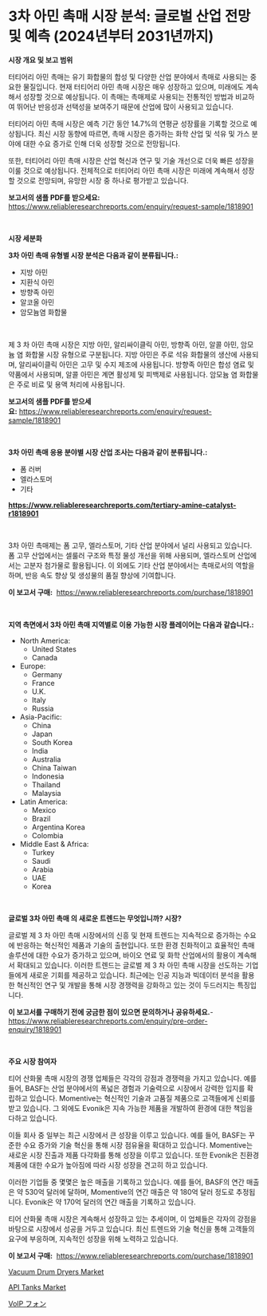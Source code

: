<p><h1>3차 아민 촉매 시장 분석: 글로벌 산업 전망 및 예측 (2024년부터 2031년까지)</h1></p><p><strong>시장 개요 및 보고 범위</strong></p>
<p><p>터티어리 아민 촉매는 유기 화합물의 합성 및 다양한 산업 분야에서 촉매로 사용되는 중요한 물질입니다. 현재 터티어리 아민 촉매 시장은 매우 성장하고 있으며, 미래에도 계속해서 성장할 것으로 예상됩니다. 이 촉매는 촉매제로 사용되는 전통적인 방법과 비교하여 뛰어난 반응성과 선택성을 보여주기 때문에 산업에 많이 사용되고 있습니다. </p><p>터티어리 아민 촉매 시장은 예측 기간 동안 14.7%의 연평균 성장률을 기록할 것으로 예상됩니다. 최신 시장 동향에 따르면, 촉매 시장은 증가하는 화학 산업 및 석유 및 가스 분야에 대한 수요 증가로 인해 더욱 성장할 것으로 전망됩니다. </p><p>또한, 터티어리 아민 촉매 시장은 산업 혁신과 연구 및 기술 개선으로 더욱 빠른 성장을 이룰 것으로 예상됩니다. 전체적으로 터티어리 아민 촉매 시장은 미래에 계속해서 성장할 것으로 전망되며, 유망한 시장 중 하나로 평가받고 있습니다.</p></p>
<p><strong>보고서의 샘플 PDF를 받으세요:</strong> <a href="https://www.reliableresearchreports.com/enquiry/request-sample/1818901">https://www.reliableresearchreports.com/enquiry/request-sample/1818901</a></p>
<p>&nbsp;</p>
<p><strong>시장 세분화</strong></p>
<p><strong>3차 아민 촉매 유형별 시장 분석은 다음과 같이 분류됩니다.:</strong></p>
<p><ul><li>지방 아민</li><li>지환식 아민</li><li>방향족 아민</li><li>알코올 아민</li><li>암모늄염 화합물</li></ul></p>
<p>&nbsp;</p>
<p><p>제 3 차 아민 촉매 시장은 지방 아민, 알리싸이클릭 아민, 방향족 아민, 알콜 아민, 암모늄 염 화합물 시장 유형으로 구분됩니다. 지방 아민은 주로 석유 화합물의 생산에 사용되며, 알리싸이클릭 아민은 고무 및 수지 제조에 사용됩니다. 방향족 아민은 합성 염료 및 약품에서 사용되며, 알콜 아민은 계면 활성제 및 피백제로 사용됩니다. 암모늄 염 화합물은 주로 비료 및 용액 처리에 사용됩니다.</p></p>
<p><strong>보고서의 샘플 PDF를 받으세요:</strong>&nbsp;<a href="https://www.reliableresearchreports.com/enquiry/request-sample/1818901">https://www.reliableresearchreports.com/enquiry/request-sample/1818901</a></p>
<p>&nbsp;</p>
<p><strong> 3차 아민 촉매 응용 분야별 시장 산업 조사는 다음과 같이 분류됩니다.:</strong></p>
<p><ul><li>폼 러버</li><li>엘라스토머</li><li>기타</li></ul></p>
<p><strong><a href="https://www.reliableresearchreports.com/tertiary-amine-catalyst-r1818901">https://www.reliableresearchreports.com/tertiary-amine-catalyst-r1818901</a></strong></p>
<p>&nbsp;</p>
<p><p>3차 아민 촉매제는 폼 고무, 엘라스토머, 기타 산업 분야에서 널리 사용되고 있습니다. 폼 고무 산업에서는 셀룰러 구조와 특정 물성 개선을 위해 사용되며, 엘라스토머 산업에서는 고분자 첨가물로 활용됩니다. 이 외에도 기타 산업 분야에서는 촉매로서의 역할을 하며, 반응 속도 향상 및 생성물의 품질 향상에 기여합니다.</p></p>
<p><strong>이 보고서 구매:</strong>&nbsp; <a href="https://www.reliableresearchreports.com/purchase/1818901">https://www.reliableresearchreports.com/purchase/1818901</a></p>
<p>&nbsp;</p>
<p><strong>지역 측면에서 3차 아민 촉매 지역별로 이용 가능한 시장 플레이어는 다음과 같습니다.:</strong></p>
<p><ul>
    <li>
        North America:
        <ul>
            <li>United States</li>
            <li>Canada</li>
        </ul>
    </li>
    <li>
        Europe:
        <ul>
            <li>Germany</li>
            <li>France</li>
            <li>U.K.</li>
            <li>Italy</li>
            <li>Russia</li>
        </ul>
    </li>
    <li>
        Asia-Pacific:
        <ul>
            <li>China</li>
            <li>Japan</li>
            <li>South Korea</li>
            <li>India</li>
            <li>Australia</li>
            <li>China Taiwan</li>
            <li>Indonesia</li>
            <li>Thailand</li>
            <li>Malaysia</li>
        </ul>
    </li>
    <li>
        Latin America:
        <ul>
            <li>Mexico</li>
            <li>Brazil</li>
            <li>Argentina Korea</li>
            <li>Colombia</li>
        </ul>
    </li>
    <li>
        Middle East & Africa:
        <ul>
            <li>Turkey</li>
            <li>Saudi</li>
            <li>Arabia</li>
            <li>UAE</li>
            <li>Korea</li>
        </ul>
    </li>
    </ul></p>
<p>&nbsp;</p>
<p><strong>글로벌 3차 아민 촉매 의 새로운 트렌드는 무엇입니까? 시장?</strong></p>
<p><p>글로벌 제 3 차 아민 촉매 시장에서의 신흥 및 현재 트렌드는 지속적으로 증가하는 수요에 반응하는 혁신적인 제품과 기술의 출현입니다. 또한 환경 친화적이고 효율적인 촉매 솔루션에 대한 수요가 증가하고 있으며, 바이오 연료 및 화학 산업에서의 활용이 계속해서 확대되고 있습니다. 이러한 트렌드는 글로벌 제 3 차 아민 촉매 시장을 선도하는 기업들에게 새로운 기회를 제공하고 있습니다. 최근에는 인공 지능과 빅데이터 분석을 활용한 혁신적인 연구 및 개발을 통해 시장 경쟁력을 강화하고 있는 것이 두드러지는 특징입니다.</p></p>
<p><strong>이 보고서를 구매하기 전에 궁금한 점이 있으면 문의하거나 공유하세요.</strong>- <a href="https://www.reliableresearchreports.com/enquiry/pre-order-enquiry/1818901">https://www.reliableresearchreports.com/enquiry/pre-order-enquiry/1818901</a></p>
<p>&nbsp;</p>
<p><strong>주요 시장 참여자</strong></p>
<p><p>티어 산화물 촉매 시장의 경쟁 업체들은 각각의 강점과 경쟁력을 가지고 있습니다. 예를 들어, BASF는 산업 분야에서의 폭넓은 경험과 기술력으로 시장에서 강력한 입지를 확립하고 있습니다. Momentive는 혁신적인 기술과 고품질 제품으로 고객들에게 신뢰를 받고 있습니다. 그 외에도 Evonik은 지속 가능한 제품을 개발하여 환경에 대한 책임을 다하고 있습니다.</p><p>이들 회사 중 일부는 최근 시장에서 큰 성장을 이루고 있습니다. 예를 들어, BASF는 꾸준한 수요 증가와 기술 혁신을 통해 시장 점유율을 확대하고 있습니다. Momentive는 새로운 시장 진출과 제품 다각화를 통해 성장을 이루고 있습니다. 또한 Evonik은 친환경 제품에 대한 수요가 높아짐에 따라 시장 성장을 견고히 하고 있습니다.</p><p>이러한 기업들 중 몇몇은 높은 매출을 기록하고 있습니다. 예를 들어, BASF의 연간 매출은 약 530억 달러에 달하며, Momentive의 연간 매출은 약 180억 달러 정도로 추정됩니다. Evonik은 약 170억 달러의 연간 매출을 기록하고 있습니다.</p><p>티어 산화물 촉매 시장은 계속해서 성장하고 있는 추세이며, 이 업체들은 각자의 강점을 바탕으로 시장에서 성공을 거두고 있습니다. 최신 트렌드와 기술 혁신을 통해 고객들의 요구에 부응하며, 지속적인 성장을 위해 노력하고 있습니다.</p></p>
<p><strong>이 보고서 구매:</strong>&nbsp;&nbsp;<a href="https://www.reliableresearchreports.com/purchase/1818901">https://www.reliableresearchreports.com/purchase/1818901</a></p>
<p><p><a href="https://github.com/brenzgnarento/Market-Research-Report-List-2/blob/main/vacuum-drum-dryers-market.md">Vacuum Drum Dryers Market</a></p><p><a href="https://github.com/jerrycopelandthomaswsqd8q/Market-Research-Report-List-2/blob/main/api-tanks-market.md">API Tanks Market</a></p><p><a href="https://github.com/Sophiaard2003/Market-Research-Report-List-1/blob/main/838449832119.md">VoIP フォン</a></p></p>